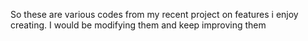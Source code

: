 So these are various codes from my recent project on features i enjoy creating. I would be modifying them and keep improving them
